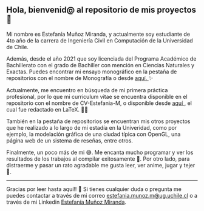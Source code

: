 ## Hola, bienvenid@ al repositorio de mis proyectos 👋

Mi nombre es Estefanía Muñoz Miranda, y actualmente soy estudiante de 4to año de la carrera de Ingeniería Civil en Computación de la Universidad de Chile.

Además, desde el año 2021 que soy licenciada del Programa Académico de Bachillerato con el grado de Bachiller con mención en Ciencias Naturales y Exactas. Puedes encontrar mi 
ensayo monográfico en la pestaña de repositorios con el nombre de Monografía o desde <a href="https://github.com/Estefania-M/CV-Estefania-M/blob/main/2023.10.15_CV_Estefania_Munoz.pdf"> aquí. </a>✨

Actualmente, me encuentro en búsqueda de mi primera práctica profesional, por lo que mi curriculum vitae se encuentra disponible en el repositorio con el nombre 
de CV-Estefania-M, o disponible desde <a href="[https://github.com/Estefania-M/CV-Estefania-M/blob/main/CV_Estefania_Munoz_M.pdf](https://github.com/Estefania-M/CV-Estefania-M/blob/0e62fbcc5e22c576a842184dc150d74225cc42b3/2023.10.15_CV_Estefania_Munoz.pdf)"> aquí </a>, el cual 
fue redactado en LaTeX. 👩‍💻

También en la pestaña de repositorios se encuentran mis otros proyectos que he realizado a lo largo de mi estadía en la Univeridad, como por ejemplo, la modelación gráfica de una ciudad típica con OpenGL, una página web de un sistema de reseñas, entre otros.

Finalmente, un poco más de mi 😅. Me encanta mucho programar y ver los resultados de los trabajos al compilar exitosamente 🎉. Por otro lado, para distraerme y pasar un rato agradable me gusta leer, ver anime, jugar y tejer 🧶.

<hr>

Gracias por leer hasta aquí!! 🤝 
Si tienes cualquier duda o pregunta me puedes contactar a través de mi correo estefania.munoz.m@ug.uchile.cl o a través de mi Linkedin <a href="https://www.linkedin.com/in/estefania-munoz-m/"> Estefanía Muñoz Miranda</a>.
